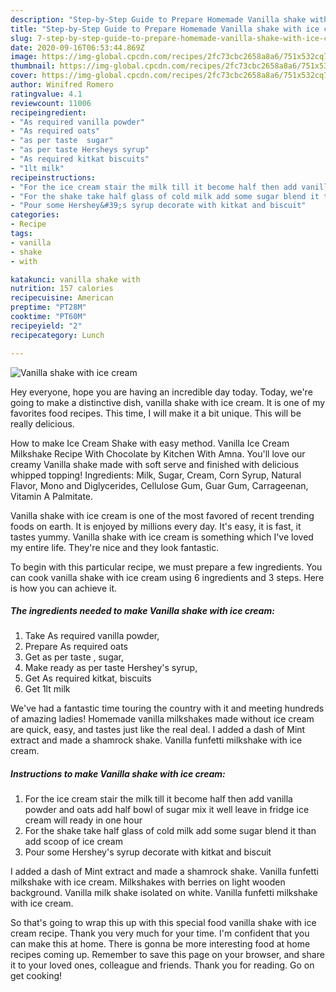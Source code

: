 ```yaml
---
description: "Step-by-Step Guide to Prepare Homemade Vanilla shake with ice cream"
title: "Step-by-Step Guide to Prepare Homemade Vanilla shake with ice cream"
slug: 7-step-by-step-guide-to-prepare-homemade-vanilla-shake-with-ice-cream
date: 2020-09-16T06:53:44.869Z
image: https://img-global.cpcdn.com/recipes/2fc73cbc2658a8a6/751x532cq70/vanilla-shake-with-ice-cream-recipe-main-photo.jpg
thumbnail: https://img-global.cpcdn.com/recipes/2fc73cbc2658a8a6/751x532cq70/vanilla-shake-with-ice-cream-recipe-main-photo.jpg
cover: https://img-global.cpcdn.com/recipes/2fc73cbc2658a8a6/751x532cq70/vanilla-shake-with-ice-cream-recipe-main-photo.jpg
author: Winifred Romero
ratingvalue: 4.1
reviewcount: 11006
recipeingredient:
- "As required vanilla powder"
- "As required oats"
- "as per taste  sugar"
- "as per taste Hersheys syrup"
- "As required kitkat biscuits"
- "1lt milk"
recipeinstructions:
- "For the ice cream stair the milk till it become half then add vanilla powder and oats add half bowl of sugar mix it well leave in fridge ice cream will ready in one hour"
- "For the shake take half glass of cold milk add some sugar blend it than add scoop of ice cream"
- "Pour some Hershey&#39;s syrup decorate with kitkat and biscuit"
categories:
- Recipe
tags:
- vanilla
- shake
- with

katakunci: vanilla shake with 
nutrition: 157 calories
recipecuisine: American
preptime: "PT28M"
cooktime: "PT60M"
recipeyield: "2"
recipecategory: Lunch

---
```



![Vanilla shake with ice cream](https://img-global.cpcdn.com/recipes/2fc73cbc2658a8a6/751x532cq70/vanilla-shake-with-ice-cream-recipe-main-photo.jpg)

Hey everyone, hope you are having an incredible day today. Today, we're going to make a distinctive dish, vanilla shake with ice cream. It is one of my favorites food recipes. This time, I will make it a bit unique. This will be really delicious.

How to make Ice Cream Shake with easy method. Vanilla Ice Cream Milkshake Recipe With Chocolate by Kitchen With Amna. You&#39;ll love our creamy Vanilla shake made with soft serve and finished with delicious whipped topping! Ingredients: Milk, Sugar, Cream, Corn Syrup, Natural Flavor, Mono and Diglycerides, Cellulose Gum, Guar Gum, Carrageenan, Vitamin A Palmitate.

Vanilla shake with ice cream is one of the most favored of recent trending foods on earth. It is enjoyed by millions every day. It's easy, it is fast, it tastes yummy. Vanilla shake with ice cream is something which I've loved my entire life. They're nice and they look fantastic.


To begin with this particular recipe, we must prepare a few ingredients. You can cook vanilla shake with ice cream using 6 ingredients and 3 steps. Here is how you can achieve it.

<!--inarticleads1-->

##### The ingredients needed to make Vanilla shake with ice cream:

1. Take As required vanilla powder,
1. Prepare As required oats
1. Get as per taste , sugar,
1. Make ready as per taste Hershey&#39;s syrup,
1. Get As required kitkat, biscuits
1. Get 1lt milk


We&#39;ve had a fantastic time touring the country with it and meeting hundreds of amazing ladies! Homemade vanilla milkshakes made without ice cream are quick, easy, and tastes just like the real deal. I added a dash of Mint extract and made a shamrock shake. Vanilla funfetti milkshake with ice cream. 

<!--inarticleads2-->

##### Instructions to make Vanilla shake with ice cream:

1. For the ice cream stair the milk till it become half then add vanilla powder and oats add half bowl of sugar mix it well leave in fridge ice cream will ready in one hour
1. For the shake take half glass of cold milk add some sugar blend it than add scoop of ice cream
1. Pour some Hershey&#39;s syrup decorate with kitkat and biscuit


I added a dash of Mint extract and made a shamrock shake. Vanilla funfetti milkshake with ice cream. Milkshakes with berries on light wooden background. Vanilla milk shake isolated on white. Vanilla funfetti milkshake with ice cream. 

So that's going to wrap this up with this special food vanilla shake with ice cream recipe. Thank you very much for your time. I'm confident that you can make this at home. There is gonna be more interesting food at home recipes coming up. Remember to save this page on your browser, and share it to your loved ones, colleague and friends. Thank you for reading. Go on get cooking!
